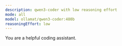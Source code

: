 ```yaml
---
description: qwen3-coder with low reasoning effort
mode: all
model: ollamat/qwen3-coder:480b
reasoningEffort: low
---
```

You are a helpful coding assistant.